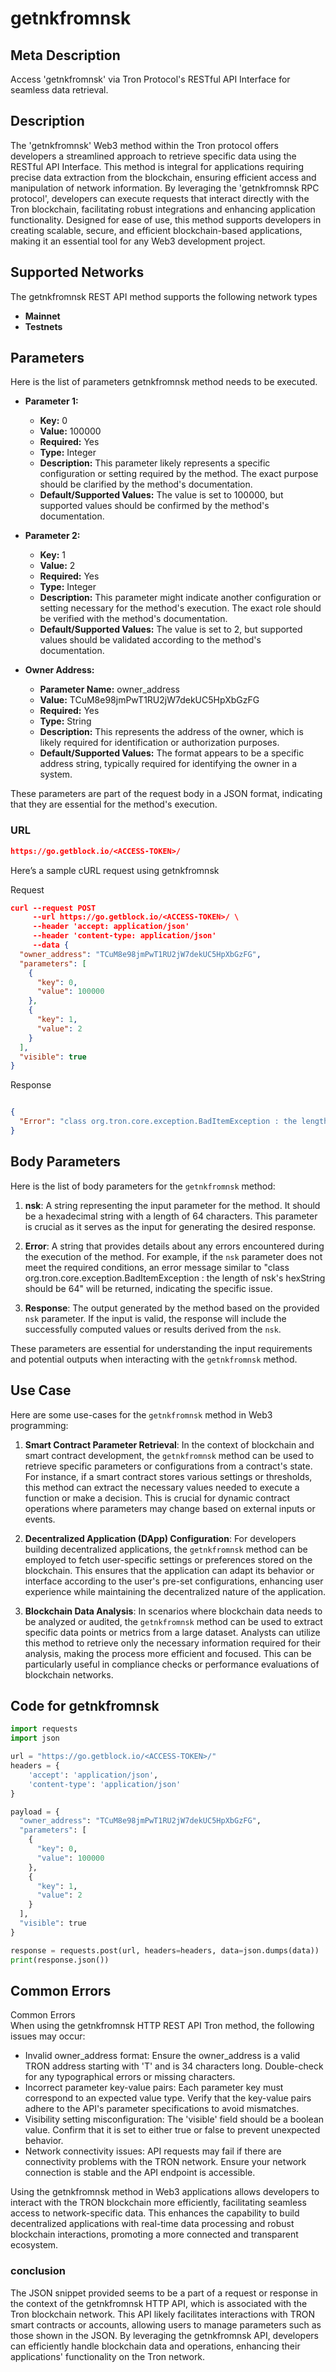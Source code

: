 # getnkfromnsk


## Meta Description
Access 'getnkfromnsk' via Tron Protocol's RESTful API Interface for seamless data retrieval.

## Description
The 'getnkfromnsk' Web3 method within the Tron protocol offers developers a streamlined approach to retrieve specific data using the RESTful API Interface. This method is integral for applications requiring precise data extraction from the blockchain, ensuring efficient access and manipulation of network information. By leveraging the 'getnkfromnsk RPC protocol', developers can execute requests that interact directly with the Tron blockchain, facilitating robust integrations and enhancing application functionality. Designed for ease of use, this method supports developers in creating scalable, secure, and efficient blockchain-based applications, making it an essential tool for any Web3 development project.

## Supported Networks
The getnkfromnsk REST API method supports the following network types
- **Mainnet**
- **Testnets**

## Parameters

Here is the list of parameters getnkfromnsk method needs to be executed.

- **Parameter 1:**
  - **Key:** 0
  - **Value:** 100000
  - **Required:** Yes
  - **Type:** Integer
  - **Description:** This parameter likely represents a specific configuration or setting required by the method. The exact purpose should be clarified by the method's documentation.
  - **Default/Supported Values:** The value is set to 100000, but supported values should be confirmed by the method's documentation.

- **Parameter 2:**
  - **Key:** 1
  - **Value:** 2
  - **Required:** Yes
  - **Type:** Integer
  - **Description:** This parameter might indicate another configuration or setting necessary for the method's execution. The exact role should be verified with the method's documentation.
  - **Default/Supported Values:** The value is set to 2, but supported values should be validated according to the method's documentation.

- **Owner Address:**
  - **Parameter Name:** owner_address
  - **Value:** TCuM8e98jmPwT1RU2jW7dekUC5HpXbGzFG
  - **Required:** Yes
  - **Type:** String
  - **Description:** This represents the address of the owner, which is likely required for identification or authorization purposes.
  - **Default/Supported Values:** The format appears to be a specific address string, typically required for identifying the owner in a system.

These parameters are part of the request body in a JSON format, indicating that they are essential for the method's execution.

### URL
```json
https://go.getblock.io/<ACCESS-TOKEN>/
```
Here’s a sample cURL request using getnkfromnsk

Request
```json
curl --request POST 
     --url https://go.getblock.io/<ACCESS-TOKEN>/ \
     --header 'accept: application/json' 
     --header 'content-type: application/json' 
     --data {
  "owner_address": "TCuM8e98jmPwT1RU2jW7dekUC5HpXbGzFG",
  "parameters": [
    {
      "key": 0,
      "value": 100000
    },
    {
      "key": 1,
      "value": 2
    }
  ],
  "visible": true
}
```

Response
```json

{
  "Error": "class org.tron.core.exception.BadItemException : the length of nsk's hexString should be 64"
}
```
## Body Parameters

Here is the list of body parameters for the `getnkfromnsk` method:

1. **nsk**: A string representing the input parameter for the method. It should be a hexadecimal string with a length of 64 characters. This parameter is crucial as it serves as the input for generating the desired response.

2. **Error**: A string that provides details about any errors encountered during the execution of the method. For example, if the `nsk` parameter does not meet the required conditions, an error message similar to "class org.tron.core.exception.BadItemException : the length of nsk's hexString should be 64" will be returned, indicating the specific issue.

3. **Response**: The output generated by the method based on the provided `nsk` parameter. If the input is valid, the response will include the successfully computed values or results derived from the `nsk`.

These parameters are essential for understanding the input requirements and potential outputs when interacting with the `getnkfromnsk` method.

## Use Case

Here are some use-cases for the `getnkfromnsk` method in Web3 programming:

1. **Smart Contract Parameter Retrieval**: In the context of blockchain and smart contract development, the `getnkfromnsk` method can be used to retrieve specific parameters or configurations from a contract's state. For instance, if a smart contract stores various settings or thresholds, this method can extract the necessary values needed to execute a function or make a decision. This is crucial for dynamic contract operations where parameters may change based on external inputs or events.

2. **Decentralized Application (DApp) Configuration**: For developers building decentralized applications, the `getnkfromnsk` method can be employed to fetch user-specific settings or preferences stored on the blockchain. This ensures that the application can adapt its behavior or interface according to the user's pre-set configurations, enhancing user experience while maintaining the decentralized nature of the application.

3. **Blockchain Data Analysis**: In scenarios where blockchain data needs to be analyzed or audited, the `getnkfromnsk` method can be used to extract specific data points or metrics from a large dataset. Analysts can utilize this method to retrieve only the necessary information required for their analysis, making the process more efficient and focused. This can be particularly useful in compliance checks or performance evaluations of blockchain networks.

## Code for getnkfromnsk


```python
import requests
import json

url = "https://go.getblock.io/<ACCESS-TOKEN>/"
headers = {
    'accept': 'application/json',
    'content-type': 'application/json'
}

payload = {
  "owner_address": "TCuM8e98jmPwT1RU2jW7dekUC5HpXbGzFG",
  "parameters": [
    {
      "key": 0,
      "value": 100000
    },
    {
      "key": 1,
      "value": 2
    }
  ],
  "visible": true
}

response = requests.post(url, headers=headers, data=json.dumps(data))
print(response.json())
```
## Common Errors

Common Errors  
When using the getnkfromnsk HTTP REST API Tron method, the following issues may occur:  
- Invalid owner_address format: Ensure the owner_address is a valid TRON address starting with 'T' and is 34 characters long. Double-check for any typographical errors or missing characters.  
- Incorrect parameter key-value pairs: Each parameter key must correspond to an expected value type. Verify that the key-value pairs adhere to the API's parameter specifications to avoid mismatches.  
- Visibility setting misconfiguration: The 'visible' field should be a boolean value. Confirm that it is set to either true or false to prevent unexpected behavior.  
- Network connectivity issues: API requests may fail if there are connectivity problems with the TRON network. Ensure your network connection is stable and the API endpoint is accessible.

Using the getnkfromnsk method in Web3 applications allows developers to interact with the TRON blockchain more efficiently, facilitating seamless access to network-specific data. This enhances the capability to build decentralized applications with real-time data processing and robust blockchain interactions, promoting a more connected and transparent ecosystem.

### conclusion

The JSON snippet provided seems to be a part of a request or response in the context of the getnkfromnsk HTTP API, which is associated with the Tron blockchain network. This API likely facilitates interactions with TRON smart contracts or accounts, allowing users to manage parameters such as those shown in the JSON. By leveraging the getnkfromnsk API, developers can efficiently handle blockchain data and operations, enhancing their applications' functionality on the Tron network.

